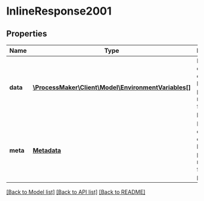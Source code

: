 # InlineResponse2001

## Properties
Name | Type | Description | Notes
------------ | ------------- | ------------- | -------------
**data** | [**\ProcessMaker\Client\Model\EnvironmentVariables[]**](EnvironmentVariables.md) | Fetch a collection of variables based on paged request and filter if provided | [optional] 
**meta** | [**Metadata**](.md) | Fetch a collection of variables based on paged request and filter if provided | [optional] 

[[Back to Model list]](../README.md#documentation-for-models) [[Back to API list]](../README.md#documentation-for-api-endpoints) [[Back to README]](../README.md)


